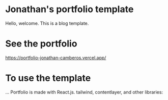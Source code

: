 # Jonathan's portfolio template

Hello, welcome. This is a blog template. 

# See the portfolio
https://portfolio-jonathan-camberos.vercel.app/

# To use the template
...
Portfolio is made with React.js. tailwind, contentlayer, and other libraries:
